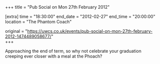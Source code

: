 +++
title = "Pub Social on Mon 27th February 2012"

[extra]
time = "18:30:00"
end_date = "2012-02-27"
end_time = "20:00:00"
location = "The Phantom Coach"

original = "https://uwcs.co.uk/events/pub-social-on-mon-27th-february-2012-1474489058677/"    
+++

Approaching the end of term, so why not celebrate your graduation creeping ever closer with a meal at the Phoach?

